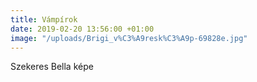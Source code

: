```yaml
---
title: Vámpírok
date: 2019-02-20 13:56:00 +01:00
image: "/uploads/Brigi_v%C3%A9resk%C3%A9p-69828e.jpg"
---
```


Szekeres Bella képe